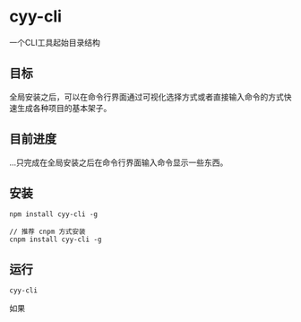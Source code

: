 # cyy-cli

一个CLI工具起始目录结构

## 目标

全局安装之后，可以在命令行界面通过可视化选择方式或者直接输入命令的方式快速生成各种项目的基本架子。

## 目前进度

...只完成在全局安装之后在命令行界面输入命令显示一些东西。

## 安装

```
npm install cyy-cli -g

// 推荐 cnpm 方式安装
cnpm install cyy-cli -g
```
## 运行

```
cyy-cli
```

如果
